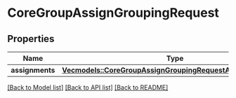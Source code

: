 # CoreGroupAssignGroupingRequest

## Properties

Name | Type | Description | Notes
------------ | ------------- | ------------- | -------------
**assignments** | [**Vec<models::CoreGroupAssignGroupingRequestAssignmentsInner>**](core_group_assign_grouping_request_assignments_inner.md) |  | 

[[Back to Model list]](../README.md#documentation-for-models) [[Back to API list]](../README.md#documentation-for-api-endpoints) [[Back to README]](../README.md)


